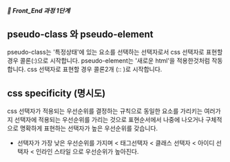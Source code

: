 ##### 🍑  Front_End 과정 1단계 

## pseudo-class 와 pseudo-element
pseudo-class는  '특정상태'에 있는 요소를 선택하는 선택자로서 css 선택자로 표현할 경우 콜론(:)으로 시작합니다.
pseudo-element는 '새로운 html'을 적용한것처럼 작동합니다. css 선택자로 표현할 경우 콜론2개 (:: )로 시작합니다.

## css specificity (명시도)
css 선택자가 적용되는 우선순위를 결정하는 규칙으로 동일한 요소를 가리키는 여러가지 선택자에 적용되는 우선순위를 가리는 것으로 
표현순서에서 나중에 나오거나 구체적으로 명확하게 표현하는 선택자가 높은 우선순위를 갖습니다.
* 선택자가 가장 낮은 우선순위를 가지며 < 태그선택자 < 클래스 선택자 < 아이디 선택자 < 인라인 스타일 으로 우선순위가 높아진다.
